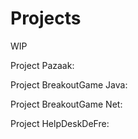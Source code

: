 # Projects
WIP

Project Pazaak:


Project BreakoutGame Java:



Project BreakoutGame Net:


Project HelpDeskDeFre:
